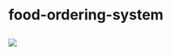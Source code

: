 # food-ordering-system

##  <img src="https://d3ba8pdxu9uuap.cloudfront.net/wp-content/uploads/2020/07/online-food-ordering-system-website.gif"> 
